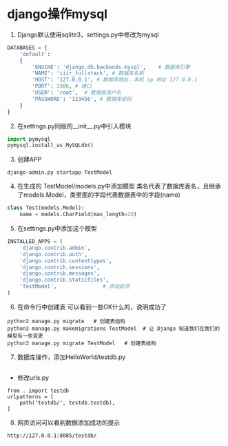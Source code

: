 # django操作mysql


1. Django默认使用sqlite3，settings.py中修改为mysql
```python
DATABASES = { 
    'default': 
    { 
        'ENGINE': 'django.db.backends.mysql',    # 数据库引擎
        'NAME': 'iiir_fullstack', # 数据库名称
        'HOST': '127.0.0.1', # 数据库地址，本机 ip 地址 127.0.0.1 
        'PORT': 3306, # 端口 
        'USER': 'root',  # 数据库用户名
        'PASSWORD': '123456', # 数据库密码
    }  
}
```

2. 在settings.py同级的__init__.py中引入模块
```python
import pymysql
pymysql.install_as_MySQLdb()
```

3. 创建APP
```
django-admin.py startapp TestModel
```

4. 在生成的 TestModel/models.py中添加模型
类名代表了数据库表名，且继承了models.Model，类里面的字段代表数据表中的字段(name)
```python
class Test(models.Model):
    name = models.CharField(max_length=20)
```

5. 在settings.py中添加这个模型
```python
INSTALLED_APPS = (
    'django.contrib.admin',
    'django.contrib.auth',
    'django.contrib.contenttypes',
    'django.contrib.sessions',
    'django.contrib.messages',
    'django.contrib.staticfiles',
    'TestModel',               # 添加此项
)
```

6. 在命令行中创建表
可以看到一些OK什么的，说明成功了
```
python3 manage.py migrate   # 创建表结构
python3 manage.py makemigrations TestModel  # 让 Django 知道我们在我们的模型有一些变更
python3 manage.py migrate TestModel   # 创建表结构
```

7. 数据库操作，添加HelloWorld/testdb.py
```python
```
- 修改urls.py
```
from . import testdb
urlpatterns = [
    path('testdb/', testdb.testdb),
]
```

8. 网页访问可以看到数据添加成功的提示
```
http://127.0.0.1:8085/testdb/
```
